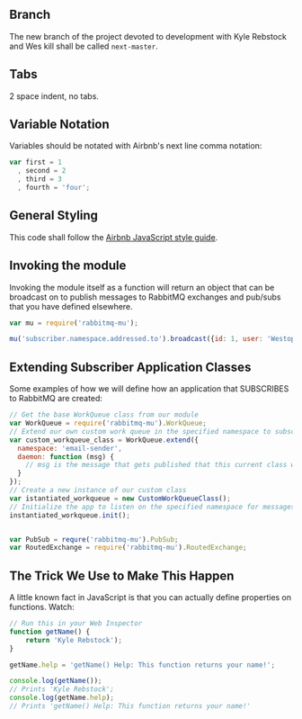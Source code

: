 ## Branch

The new branch of the project devoted to development with Kyle Rebstock and Wes kill shall be called `next-master`.

## Tabs

2 space indent, no tabs.  

## Variable Notation

Variables should be notated with Airbnb's next line comma notation:

```js
var first = 1
  , second = 2
  , third = 3
  , fourth = 'four';
```

## General Styling

This code shall follow the [Airbnb JavaScript style guide](https://github.com/airbnb/javascript).

## Invoking the module

Invoking the module itself as a function will return an object that can be broadcast on to publish messages to RabbitMQ exchanges and pub/subs that you have defined elsewhere.

```js
var mu = require('rabbitmq-mu');

mu('subscriber.namespace.addressed.to').broadcast({id: 1, user: 'Westopher', action: 'saved_user'});
```

## Extending Subscriber Application Classes

Some examples of how we will define how an application that SUBSCRIBES to RabbitMQ are created:

```js
// Get the base WorkQueue class from our module
var WorkQueue = require('rabbitmq-mu').WorkQueue;
// Extend our own custom work queue in the specified namespace to subscribe to events on
var custom_workqueue_class = WorkQueue.extend({
  namespace: 'email-sender',
  daemon: function (msg) {
    // msg is the message that gets published that this current class we are building 'subscribes' to.
  }
});
// Create a new instance of our custom class
var istantiated_workqueue = new CustomWorkQueueClass();
// Initialize the app to listen on the specified namespace for messages.
instantiated_workqueue.init();


var PubSub = requre('rabbitmq-mu').PubSub;
var RoutedExchange = require('rabbitmq-mu').RoutedExchange;
```

## The Trick We Use to Make This Happen

A little known fact in JavaScript is that you can actually define properties on functions.  Watch:

```js
// Run this in your Web Inspector
function getName() {
    return 'Kyle Rebstock');
}

getName.help = 'getName() Help: This function returns your name!';

console.log(getName());
// Prints 'Kyle Rebstock';
console.log(getName.help);
// Prints 'getName() Help: This function returns your name!'
```
```

